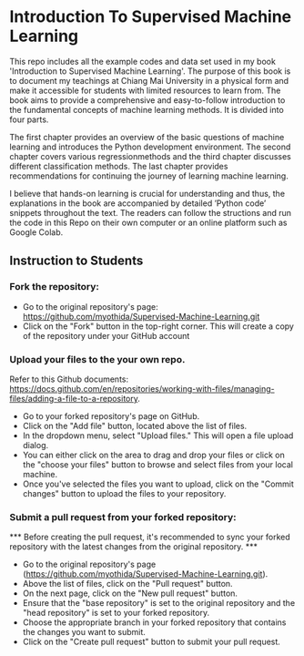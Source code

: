 # Introduction To Supervised Machine Learning

This repo includes all the example codes and data set used in my book 'Introduction to Supervised Machine Learning'. 
The purpose of this book is to document my teachings at Chiang Mai University in a physical form and make it accessible for students with limited resources to learn from. The book aims to provide a comprehensive and easy-to-follow introduction to the fundamental concepts of machine learning methods. It is divided into four parts.

The first chapter provides an overview of the basic questions of machine learning and introduces the Python development environment. The second chapter covers various regressionmethods and the third chapter discusses different classification methods. The last chapter provides recommendations for continuing the journey of learning machine learning.

I believe that hands-on learning is crucial for understanding and thus, the explanations in the book are accompanied by detailed ’Python code’ snippets throughout the text. The readers can follow the structions and run the code in this Repo on their own computer or an online platform such as Google Colab.

## Instruction to Students

### Fork the repository: 
  - Go to the original repository's page: https://github.com/myothida/Supervised-Machine-Learning.git
  - Click on the "Fork" button in the top-right corner. This will create a copy of the repository under your GitHub account

### Upload your files to the your own repo. 
Refer to this Github documents: https://docs.github.com/en/repositories/working-with-files/managing-files/adding-a-file-to-a-repository. 
  - Go to your forked repository's page on GitHub.
  - Click on the "Add file" button, located above the list of files.
  - In the dropdown menu, select "Upload files." This will open a file upload dialog.
  - You can either click on the area to drag and drop your files or click on the "choose your files" button to browse and select files from your local machine.
  - Once you've selected the files you want to upload, click on the "Commit changes" button to upload the files to your repository.

### Submit a pull request from your forked repository:

  *** Before creating the pull request, it's recommended to sync your forked repository with the latest changes from the original repository. ***
  - Go to the original repository's page (https://github.com/myothida/Supervised-Machine-Learning.git).
  - Above the list of files, click on the "Pull request" button.
  - On the next page, click on the "New pull request" button.
  - Ensure that the "base repository" is set to the original repository and the "head repository" is set to your forked repository.
  - Choose the appropriate branch in your forked repository that contains the changes you want to submit.
  - Click on the "Create pull request" button to submit your pull request.
